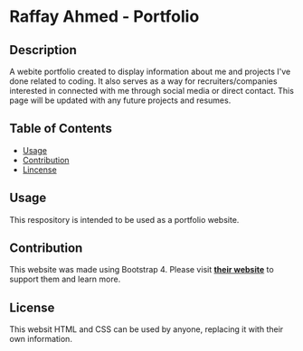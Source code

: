 # Raffay Ahmed - Portfolio

## Description
A webite portfolio created to display information about me and projects I've done related to coding. It also serves as a way for recruiters/companies interested in connected with me through social media or direct contact. This page will be updated with any future projects and resumes.

## Table of Contents
* [Usage](#Usage)
* [Contribution](#Contribution)
* [Lincense](#License)

## Usage
This respository is intended to be used as a portfolio website.

## Contribution
This website was made using Bootstrap 4. Please visit **[their website](http://www.github.com/)** to support them and learn more.

## License
This websit HTML and CSS can be used by anyone, replacing it with their own information.